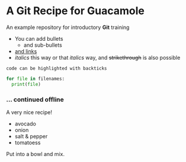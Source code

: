 # A Git Recipe for Guacamole
An example repository for introductory **Git** training

<!-- HTML comment -->

- You can add bullets
  - and sub-bullets
- [and links](https://bio-it.embl.de)
- _italics_ this way or that *italics* way, and ~~strikethrough~~ is also possible

`code can be highlighted with backticks`

```Python
for file in filenames:
  print(file)
```

### ... continued offline

A very nice recipe!

- avocado
- onion
- salt & pepper
- tomatoess

Put into a bowl and mix.